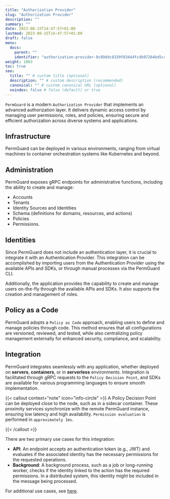 ```yaml
---
title: "Authorization Provider"
slug: "Authorization Provider"
description: ""
summary: ""
date: 2023-08-15T14:47:57+01:00
lastmod: 2023-08-15T14:47:57+01:00
draft: false
menu:
  docs:
    parent: ""
    identifier: "authorization-provider-8c89ddc8339f83444fc4b97264bd5c45"
weight: 1003
toc: true
seo:
  title: "" # custom title (optional)
  description: "" # custom description (recommended)
  canonical: "" # custom canonical URL (optional)
  noindex: false # false (default) or true
---
```

`PermGuard` is a modern `Authorization Provider` that implements an advanced authorization layer. It delivers dynamic access control by managing user permissions, roles, and policies, ensuring secure and efficient authorization across diverse systems and applications.

## Infrastructure

PermGuard can be deployed in various environments, ranging from virtual machines to container orchestration systems like Kubernetes and beyond.

## Administration

PermGuard exposes gRPC endpoints for administrative functions, including the ability to create and manage:

- Accounts
- Tenants
- Identity Sources and Identities
- Schema (definitions for domains, resources, and actions)
- Policies
- Permissions.

## Identities

Since PermGuard does not include an authentication layer, it is crucial to integrate it with an Authentication Provider. This integration can be accomplished by importing users from the Authentication Provider using the available APIs and SDKs, or through manual processes via the PermGuard CLI.

Additionally, the application provides the capability to create and manage users on-the-fly through the available APIs and SDKs. It also supports the creation and management of roles.

## Policy as a Code

PermGuard adopts a `Policy as Code` approach, enabling users to define and manage policies through code. This method ensures that all configurations are versioned, reviewed, and tested, while also centralizing policy management externally for enhanced security, compliance, and scalability.

## Integration

PermGuard integrates seamlessly with any application, whether deployed on **servers**, **containers**, or in **serverless** environments. Integration is facilitated through gRPC requests to the `Policy Decision Point`, and SDKs are available for various programming languages to ensure smooth implementation.

{{< callout context="note" icon="info-circle" >}}
A Policy Decision Point can be deployed close to the node, such as in a sidecar container. These proximity services synchronize with the remote PermGuard instance, ensuring low latency and high availability. `Permission evaluation` is performed in `approximately 1ms`.

{{< /callout >}}

There are two primary use cases for this integration:

- **API**: An endpoint accepts an authentication token (e.g., JWT) and evaluates if the associated identity has the necessary permissions for the requested operations.
- **Background**: A background process, such as a job or long-running worker, checks if the identity linked to the action has the required permissions. In a distributed system, this identity might be included in the message being processed.

For additional use cases, see [here](/docs/overview/patterns-through-use-cases).
